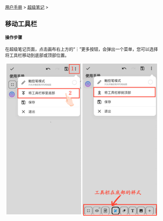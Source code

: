 [用户手册](/dragonnest/drawnote/manual) > [超级笔记](/dragonnest/drawnote/manual/super_note) >

移动工具栏
---
#### 操作步骤

在超级笔记页面，点击画布右上方的“⋮”更多按钮，会弹出一个菜单，您可以选择将工具栏移动到底部或顶部位置。

![](imgs/move_toolbar.png)
